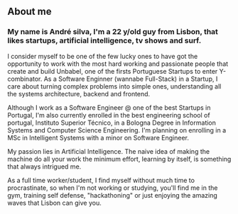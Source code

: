 ## About me
### <p class="lead text-left">My name is André silva, I'm a 22 y/old guy from Lisbon, that likes startups, artificial intelligence, tv shows and surf.</p>
<p>
I consider myself to be one of the few lucky ones to have got the opportunity to work with the most hard working and passionate people that create and build Unbabel, one of the firsts Portuguese Startups to enter Y-combinator. As a Software Enginner (wannabe Full-Stack) in a Startup, I care about turning complex problems into simple ones, understanding all the systems architecture, backend and frontend.
</p>
<p>
Although I work as a Software Engineer @ one of the best Startups in Portugal, I'm also currently enrolled in the best engineering school of portugal, Instituto Superior Técnico, in a Bologna Degree in Information Systems and Computer Science Engineering. I'm planning on enrolling in a MSc in Intelligent Systems with a minor on Software Engineer.
</p>
<p>
My passion lies in Artificial Intelligence. The naive idea of making the machine do all your work the minimum effort, learning by itself, is something that always intrigued me.
</p>
<p>
As a full time worker/student, I find myself without much time to procrastinate, so when I'm not working or studying, you'll find me in the gym, training self defense, "hackathoning" or just enjoying the amazing waves that Lisbon can give you.
</p>
